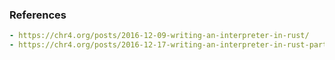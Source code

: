 


### References
```yaml
- https://chr4.org/posts/2016-12-09-writing-an-interpreter-in-rust/
- https://chr4.org/posts/2016-12-17-writing-an-interpreter-in-rust-part-2/
```
